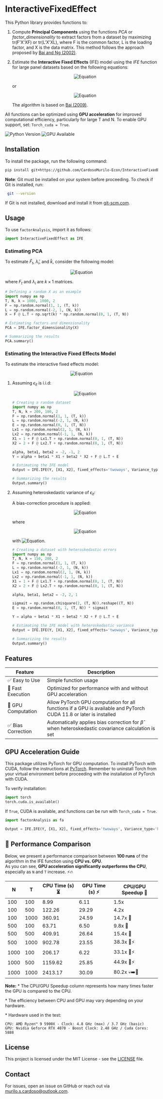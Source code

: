 # InteractiveFixedEffect

This Python library provides functions to:

1) Compute **Principal Components** using the functions *PCA* or *factor_dimensionality* to extract factors from a dataset by maximizing tr(F'X'XF) or tr(L'X'XL), where F is the common factor, L is the loading factor, and X is the data matrix. This method follows the approach proposed by [Bai and Ng (2002)](https://doi.org/10.1111/1468-0262.00273).

2) Estimate the **Interactive Fixed Effects** (IFE) model using the *IFE* function for large panel datasets based on the following equations:

   <p align="center">
        <img src="https://quicklatex.com/cache3/37/ql_7d2c8093abe1106c499aef4ac2e1ae37_l3.png" alt="Equation">
    </p>
   
   or

   <p align="center">
        <img src="https://quicklatex.com/cache3/3a/ql_5296184788c6b40e449e57949e3abe3a_l3.png" alt="Equation">
    </p>

   The algorithm is based on [Bai (2009)](https://doi.org/10.3982/ECTA6135).

All functions can be optimized using **GPU acceleration** for improved computational efficiency, particularly for large T and N. To enable GPU support, set: `Torch_cuda = True`.

![Python Version](https://img.shields.io/badge/Python-3.7%2B-blue)
![GPU Available](https://img.shields.io/badge/GPU-Available-green)

## Installation

To install the package, run the following command:

```bash
pip install git+https://github.com/CardosoMurilo-Econ/InteractiveFixedEffect.git
```

**Note**: Git must be installed on your system before proceeding. To check if Git is installed, run:

```bash
 git --version
```

If Git is not installed, download and install it from [git-scm.com](https://git-scm.com/downloads).

## Usage

To use `factorAnalysis`, import it as follows:

```python
import InteractiveFixedEffect as IFE
```

### Estimating PCA

To estimate $\hat{F}_t$, $\hat{\lambda}_i$, and $\hat{k}$, consider the following model:

<p align="center">
        <img src="https://quicklatex.com/cache3/7b/ql_ceac7db3998b0272b70ab6ca4ddb3a7b_l3.png" alt="Equation">
</p>

where $F_{t}$ and $\lambda_i$ are $k \times 1$ matrices.

```python
# Defining a random X as an example
import numpy as np
T, N, k = 1000, 1000, 2
F = np.random.normal(1, 1, (T, k))
L = np.random.normal(-2, 1, (N, k))
X = F @ L.T + np.sqrt(k) * np.random.normal(0, 1, (T, N))

# Estimating factors and dimensionality
PCA = IFE.factor_dimensionality(X)

# Summarizing the results
PCA.summary()
```

### Estimating the Interactive Fixed Effects Model

To estimate the interactive fixed effects model:
<p align="center">
        <img src="https://quicklatex.com/cache3/d5/ql_88885fa8fe17ebe7ce4363aaebcc2bd5_l3.png" alt="Equation">
</p>


1) Assuming $\epsilon_{it}$ is i.i.d:
      <p align="center">
        <img src="https://quicklatex.com/cache3/1e/ql_6d3321d6ab63556005f4ee6cf5a9e31e_l3.png" alt="Equation">
      </p>
    
    ```python
    # Creating a random dataset
    import numpy as np
    T, N, k = 200, 100, 2
    F = np.random.normal(1, 1, (T, k))
    L = np.random.normal(-2, 1, (N, k))
    E = np.random.normal(0, 1, (T, N))
    Lx1 = np.random.normal(2, 1, (N, k))
    Lx2 = np.random.normal(-1, 1, (N, k))
    X1 = 1 + F @ Lx1.T + np.random.normal(0, 1, (T, N))
    X2 = 2 + F @ Lx2.T + np.random.normal(0, 1, (T, N))

    alpha, beta1, beta2 = -2, -1, 2
    Y = alpha + beta1 * X1 + beta2 * X2 + F @ L.T + E

    # Estimating the IFE model
    Output = IFE.IFE(Y, [X1, X2], fixed_effects='twoways', Variance_type='iid')

    # Summarizing the results
    Output.summary()
    ```

2) Assuming heteroskedastic variance of $\epsilon_{it}$:

    A bias-correction procedure is applied:

    <p align="center">
        <img src="https://quicklatex.com/cache3/cb/ql_711fea253d9a3a2517a02a154060c1cb_l3.png" alt="Equation">
     </p>

    where

    <p align="center">
        <img src="https://quicklatex.com/cache3/ea/ql_a13af8777a3892268f78c36c981972ea_l3.png" alt="Equation">
     </p>

    with ![Equation](https://quicklatex.com/cache3/16/ql_8cd17681c860d94c42b7155ae651c916_l3.png).

    ```python
    # Creating a dataset with heteroskedastic errors
    import numpy as np
    T, N, k = 150, 200, 2
    F = np.random.normal(1, 1, (T, k))
    L = np.random.normal(-2, 1, (N, k))
    Lx1 = np.random.normal(2, 1, (N, k))
    Lx2 = np.random.normal(-1, 1, (N, k))
    X1 = 1 + F @ Lx1.T + np.random.normal(0, 1, (T, N))
    X2 = 2 + F @ Lx2.T + np.random.normal(0, 1, (T, N))

    alpha, beta1, beta2 = -2, 2, 1
    
    sigmait = np.random.chisquare(2, (T, N)).reshape((T, N))
    E = np.random.normal(0, 1, (T, N)) * sigmait

    Y = alpha + beta1 * X1 + beta2 * X2 + F @ L.T + E

    # Estimating the IFE model with heteroskedastic variance
    Output = IFE.IFE(Y, [X1, X2], fixed_effects='twoways', Variance_type='heteroskedastic')

    # Summarizing the results
    Output.summary()
    ```

## Features

| Feature                | Description |
|------------------------|-------------|
| ✅ Easy to Use        | Simple function usage |
| 🚀 Fast Execution     | Optimized for performance with and without GPU acceleration |
| 🚀 GPU Computation | Allow PyTorch GPU computation for all functions if a GPU is available and PyTorch CUDA 11.8 or later is installed |
| ✅ Bias Correction    | Automatically applies bias correction for $\hat{\beta}$ when heteroskedastic covariance calculation is set  |

## GPU Acceleration Guide

This package utilizes PyTorch for GPU computation. To install PyTorch with CUDA, follow the instructions at [PyTorch](https://pytorch.org/get-started/locally/). Remember to uninstall Torch from your virtual environment before proceeding with the installation of PyTorch with CUDA.

To verify installation:

```python
import torch
torch.cuda.is_available()
```

If `True`, CUDA is available, and functions can be run with `Torch_cuda = True`.

```python
import factorAnalysis as fa

Output = IFE.IFE(Y, [X1, X2], fixed_effects='twoways', Variance_type='heteroskedastic', Torch_cuda=True)
```

## 🚀 Performance Comparison  

Below, we present a performance comparison between **100 runs** of the algorithm in the IFE function using **CPU vs. GPU**.  
As you can see, **GPU acceleration significantly outperforms the CPU**, especially as `N` and `T` increase. ⚡🔥  

| N    | T    | CPU Time (s) ⏳ | GPU Time (s) ⚡ | CPU/GPU Speedup 🚀 |
|------|------|--------------|--------------|------------------|
| 100  | 100  | 8.99         | 6.11         | 1.5x             |
| 100  | 500  | 122.26       | 29.29        | 4.2x             |
| 100  | 1000 | 360.91       | 24.59        | 14.7x 🚀        |
| 500  | 100  | 63.71        | 6.50         | 9.8x  🚀        |
| 500  | 500  | 409.91       | 26.64        | 15.4x 🚀        |
| 500  | 1000 | 902.78       | 23.55        | 38.3x 🚀⚡      |
| 1000 | 100  | 206.17       | 6.22         | 33.1x 🚀⚡      |
| 1000 | 500  | 1159.62      | 25.85        | 44.9x 🚀⚡      |
| 1000 | 1000 | 2413.17      | 30.09        | 80.2x 💀➡️🚀    |

**Note:** 
\* The CPU/GPU Speedup column represents how many times faster the GPU is compared to the CPU.

\* The efficiency between CPU and GPU may vary depending on your hardware.

\* Hardware used in the test:

    CPU: AMD Ryzen™ 9 5900X - Clock: 4.8 GHz (max) / 3.7 GHz (basic)
    GPU: Nvidia Geforce RTX 4070 - Boost Clock: 2.48 GHz / Cuda Cores: 5888

## License

This project is licensed under the MIT License - see the [LICENSE](LICENSE) file.

## Contact

For issues, open an issue on GitHub or reach out via murilo.s.cardoso@outlook.com.
